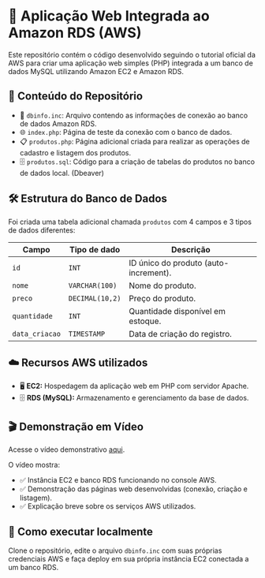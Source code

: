 # 🚀 Aplicação Web Integrada ao Amazon RDS (AWS)

Este repositório contém o código desenvolvido seguindo o tutorial oficial da AWS para criar uma aplicação web simples (PHP) integrada a um banco de dados MySQL utilizando Amazon EC2 e Amazon RDS.

## 📂 Conteúdo do Repositório

- 📌 `dbinfo.inc`: Arquivo contendo as informações de conexão ao banco de dados Amazon RDS.
- 🌐 `index.php`: Página de teste da conexão com o banco de dados.
- 📋 `produtos.php`: Página adicional criada para realizar as operações de cadastro e listagem dos produtos.
- 🗄️ `produtos.sql`: Código para a criação de tabelas do produtos no banco de dados local. (Dbeaver)

## 🛠️ Estrutura do Banco de Dados

Foi criada uma tabela adicional chamada `produtos` com 4 campos e 3 tipos de dados diferentes:

| Campo        | Tipo de dado   | Descrição                              |
|--------------|----------------|----------------------------------------|
| `id`         | `INT`          |  ID único do produto (auto-increment). |
| `nome`       | `VARCHAR(100)` |  Nome do produto.                     |
| `preco`      | `DECIMAL(10,2)`|  Preço do produto.                    |
| `quantidade` | `INT`          |  Quantidade disponível em estoque.     |
| `data_criacao` | `TIMESTAMP`  |  Data de criação do registro.          |

## ☁️ Recursos AWS utilizados

- 🖥️ **EC2:** Hospedagem da aplicação web em PHP com servidor Apache.
- 🗄️ **RDS (MySQL):** Armazenamento e gerenciamento da base de dados.

## 🎬 Demonstração em Vídeo

Acesse o vídeo demonstrativo [aqui](https://www.youtube.com/watch?v=EnBfg3UGIOY).

O vídeo mostra:
- ✅ Instância EC2 e banco RDS funcionando no console AWS.
- ✅ Demonstração das páginas web desenvolvidas (conexão, criação e listagem).
- ✅ Explicação breve sobre os serviços AWS utilizados.

## 🚧 Como executar localmente

Clone o repositório, edite o arquivo `dbinfo.inc` com suas próprias credenciais AWS e faça deploy em sua própria instância EC2 conectada a um banco RDS.